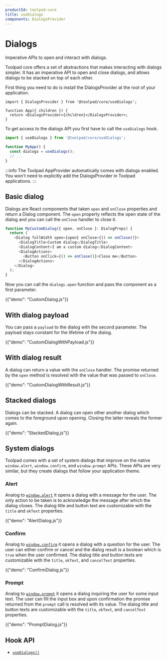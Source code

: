 ```yaml
---
productId: toolpad-core
title: useDialogs
components: DialogsProvider
---
```


# Dialogs

<p class="description">Imperative APIs to open and interact with dialogs.</p>

Toolpad core offers a set of abstractions that makes interacting with dialogs simpler. It has an imperative API to open and close dialogs, and allows dialogs to be stacked on top of each other.

First thing you need to do is install the DialogsProvider at the root of your application.

```tsx
import { DialogsProvider } from '@toolpad/core/useDialogs';

function App({ children }) {
  return <DialogsProvider>{children}</DialogsProvider>;
}
```

To get access to the dialogs API you first have to call the `useDialogs` hook.

```js
import { useDialogs } from '@toolpad/core/useDialogs';

function MyApp() {
  const dialogs = useDialogs();
  // ...
}
```

:::info
The Toolpad AppProvider automatically comes with dialogs enabled. You won't need to explicitly add the DialogsProvider in Toolpad applications.
:::

## Basic dialog

Dialogs are React components that taken `open` and `onClose` properties and return a Dialog component. The `open` property reflects the open state of the dialog and you can call the `onClose` handler to close it.

```js
function MyCustomDialog({ open, onClose }: DialogProps) {
  return (
    <Dialog fullWidth open={open} onClose={() => onClose()}>
      <DialogTitle>Custom dialog</DialogTitle>
      <DialogContent>I am a custom dialog</DialogContent>
      <DialogActions>
        <Button onClick={() => onClose()}>Close me</Button>
      </DialogActions>
    </Dialog>
  );
}
```

Now you can call the `dialogs.open` function and pass the component as a first parameter.

{{"demo": "CustomDialog.js"}}

## With dialog payload

You can pass a `payload` to the dialog with the second parameter. The payload stays constant for the lifetime of the dialog.

{{"demo": "CustomDialogWithPayload.js"}}

## With dialog result

A dialog can return a value with the `onClose` handler. The promise returned by the `open` method is resolved with the value that was passed to `onClose`.

{{"demo": "CustomDialogWithResult.js"}}

## Stacked dialogs

Dialogs can be stacked. A dialog can open other another dialog which comes to the foreground upon opening. Closing the latter reveals the former again.

{{"demo": "StackedDialog.js"}}

## System dialogs

Toolpad comes with a set of system dialogs that improve on the native `window.alert`, `window.confirm`, and `window.prompt` APIs. These APIs are very similar, but they create dialogs that follow your application theme.

### Alert

Analog to [`window.alert`](https://developer.mozilla.org/en-US/docs/Web/API/Window/alert) it opens a dialog with a message for the user. The only action to be taken is to acknowledge the message after which the dialog closes.
The dialog title and button text are customizable with the `title` and `okText` properties.

{{"demo": "AlertDialog.js"}}

### Confirm

Analog to [`window.confirm`](https://developer.mozilla.org/en-US/docs/Web/API/Window/confirm) it opens a dialog with a question for the user. The user can either confirm or cancel and the dialog result is a boolean which is `true` when the user confirmed.
The dialog title and button texts are customizable with the `title`, `okText`, and `cancelText` properties.

{{"demo": "ConfirmDialog.js"}}

### Prompt

Analog to [`window.prompt`](https://developer.mozilla.org/en-US/docs/Web/API/Window/prompt) it opens a dialog inquiring the user for some input text. The user can fill the input box and upon confirmation the promise returned from the `prompt` call is resolved with its value. The dialog title and button texts are customizable with the `title`, `okText`, and `cancelText` properties.

{{"demo": "PromptDialog.js"}}

## Hook API

- [`useDialogs()`](/toolpad/core/react-use-dialogs/api/)
